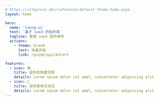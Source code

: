 ```yaml
---
# https://vitepress.dev/reference/default-theme-home-page
layout: home

hero:
  name: 'loong-ui'
  text: '基于 vue3 的组件库'
  tagline: 掌握 vue3 组件编写
  actions:
    - theme: brand
      text: 快速开始
      link: /guide/quickStart

features:
  - icon: 🛠️
    title: 组件库构建流程
    details: Lorem ipsum dolor sit amet, consectetur adipiscing elit
  - icon: 🚩
    title: 组件库单元测试
    details: Lorem ipsum dolor sit amet, consectetur adipiscing elit
---
```

